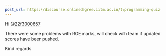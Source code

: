 ```yaml
---
post_url: https://discourse.onlinedegree.iitm.ac.in/t/programming-quiz-1-in-student-dashboard-label-for-roe-scores-showing-absent-or-incorrect/169369/29
---
```

Hi [@22f3000657](/u/22f3000657)

There were some problems with ROE marks, will check with team if updated scores have been pushed.

Kind regards